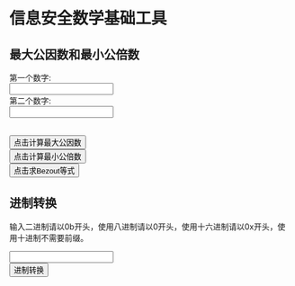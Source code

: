 # 信息安全数学基础工具

## 最大公因数和最小公倍数

<form>
第一个数字:<br>
<input type="text" name="number01" value="" id="number1">
<br>
第二个数字:<br>
<input type="text" name="number02" value="" id="number2">
<br><br>
</form> 
<button onclick="calculator_gcd_detail_main()">点击计算最大公因数</button>
<br/>
<button onclick="calculator_lcm_main()">点击计算最小公倍数</button>
<br/>
<button onclick="calculator_Bezout_main()">点击求Bezout等式</button>
<br/>
<p id="show_gcd"></p>
<p id="show_lcm"></p>
<p id="show_Bezout"></p>

## 进制转换

输入二进制请以0b开头，使用八进制请以0开头，使用十六进制请以0x开头，使用十进制不需要前缀。

<input type="number" name="number03" value="" id="number3">
<br/>
<button onclick="calculator_base_conversion()">进制转换</button>
<br/>
<p id="show_base_conversion"></p>